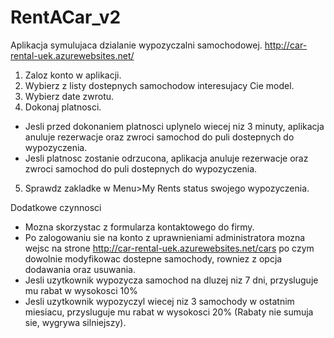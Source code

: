 # RentACar_v2
Aplikacja symulujaca dzialanie wypozyczalni samochodowej.
http://car-rental-uek.azurewebsites.net/

1. Zaloz konto w aplikacji.
2. Wybierz z listy dostepnych samochodow interesujacy Cie model.
3. Wybierz date zwrotu.
4. Dokonaj platnosci.
  - Jesli przed dokonaniem platnosci uplynelo wiecej niz 3 minuty, 
  aplikacja anuluje rezerwacje oraz zwroci samochod do puli dostepnych do wypozyczenia.
  - Jesli platnosc zostanie odrzucona, aplikacja anuluje rezerwacje oraz zwroci
  samochod do puli dostepnych do wypozyczenia.
5. Sprawdz zakladke w Menu>My Rents status swojego wypozyczenia.

Dodatkowe czynnosci
- Mozna skorzystac z formularza kontaktowego do firmy.
- Po zalogowaniu sie na konto z uprawnieniami administratora mozna wejsc na strone
  http://car-rental-uek.azurewebsites.net/cars po czym dowolnie modyfikowac dostepne samochody,
  rowniez z opcja dodawania oraz usuwania.
- Jesli uzytkownik wypozycza samochod na dluzej niz 7 dni, przysluguje mu rabat w wysokosci 10%
- Jesli uzytkownik wypozyczyl wiecej niz 3 samochody w ostatnim miesiacu, przysluguje mu rabat
  w wysokosci 20% (Rabaty nie sumuja sie, wygrywa silniejszy).
